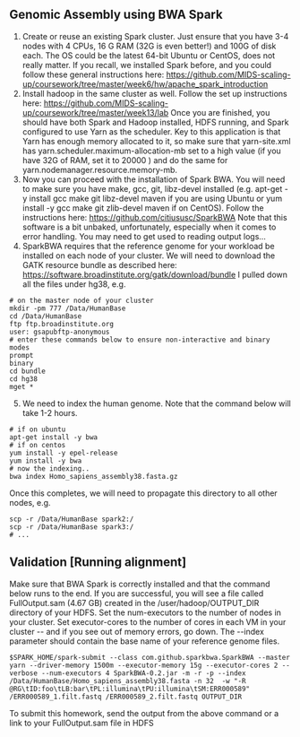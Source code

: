 ## Genomic Assembly using BWA Spark

1.  Create or reuse an existing Spark cluster.  Just ensure that you have 3-4 nodes with 4 CPUs, 16 G RAM (32G is even better!) and 100G of disk each. The OS could be the latest 64-bit Ubuntu or CentOS, does not really matter.  If you recall, we installed Spark before, and you could follow these general instructions here: https://github.com/MIDS-scaling-up/coursework/tree/master/week6/hw/apache_spark_introduction
2.  Install hadoop in the same cluster as well.  Follow the set up instructions here: https://github.com/MIDS-scaling-up/coursework/tree/master/week13/lab Once you are finished, you should have both Spark and Hadoop installed, HDFS running, and Spark configured to use Yarn as the scheduler.  Key to this application is that Yarn has enough memory allocated to it, so make sure that yarn-site.xml  has yarn.scheduler.maximum-allocation-mb set to a high value (if you have 32G of RAM, set it to 20000 ) and do the same for yarn.nodemanager.resource.memory-mb.
3.  Now you can proceed with the installation of Spark BWA. You will need to make sure you have make, gcc, git, libz-devel installed (e.g. apt-get -y install gcc make git libz-devel maven if you are using Ubuntu or yum install -y gcc make git zlib-devel maven if on CentOS).  Follow the instructions here:  https://github.com/citiususc/SparkBWA  Note that this software is a bit unbaked, unfortunately, especially when it comes to error handling.  You may need to get used to reading output logs...
4. SparkBWA requires that the reference genome for your workload be installed on each node of your cluster. We will need to download the GATK resource bundle as described here: https://software.broadinstitute.org/gatk/download/bundle  I pulled down all the files under hg38, e.g.
```
# on the master node of your cluster
mkdir -pm 777 /Data/HumanBase
cd /Data/HumanBase
ftp ftp.broadinstitute.org
user: gsapubftp-anonymous
# enter these commands below to ensure non-interactive and binary modes
prompt
binary
cd bundle
cd hg38
mget *

```
5.  We need to index the human genome. Note that the command below will take 1-2 hours. 
```
# if on ubuntu
apt-get install -y bwa
# if on centos
yum install -y epel-release
yum install -y bwa
# now the indexing.. 
bwa index Homo_sapiens_assembly38.fasta.gz
```
Once this completes, we will need to propagate this directory to all other nodes, e.g.
```
scp -r /Data/HumanBase spark2:/
scp -r /Data/HumanBase spark3:/
# ...
```

## Validation [Running alignment]
Make sure that BWA Spark is correctly installed and that the command below runs to the end.  If you are successful, you will see a file called FullOutput.sam (4.67 GB) created in the /user/hadoop/OUTPUT_DIR directory of your HDFS.  Set the num-executors to the number of nodes in your cluster.  Set executor-cores to the number of cores in each VM in your cluster -- and if you see out of memory errors, go down.  The --index parameter should contain the base name of your reference genome files.
```
$SPARK_HOME/spark-submit --class com.github.sparkbwa.SparkBWA --master yarn --driver-memory 1500m --executor-memory 15g --executor-cores 2 --verbose --num-executors 4 SparkBWA-0.2.jar -m -r -p --index /Data/HumanBase/Homo_sapiens_assembly38.fasta -n 32  -w "-R @RG\tID:foo\tLB:bar\tPL:illumina\tPU:illumina\tSM:ERR000589" /ERR000589_1.filt.fastq /ERR000589_2.filt.fastq OUTPUT_DIR
```
To submit this homework, send the output from the above command or a link to your FullOutput.sam file in HDFS
